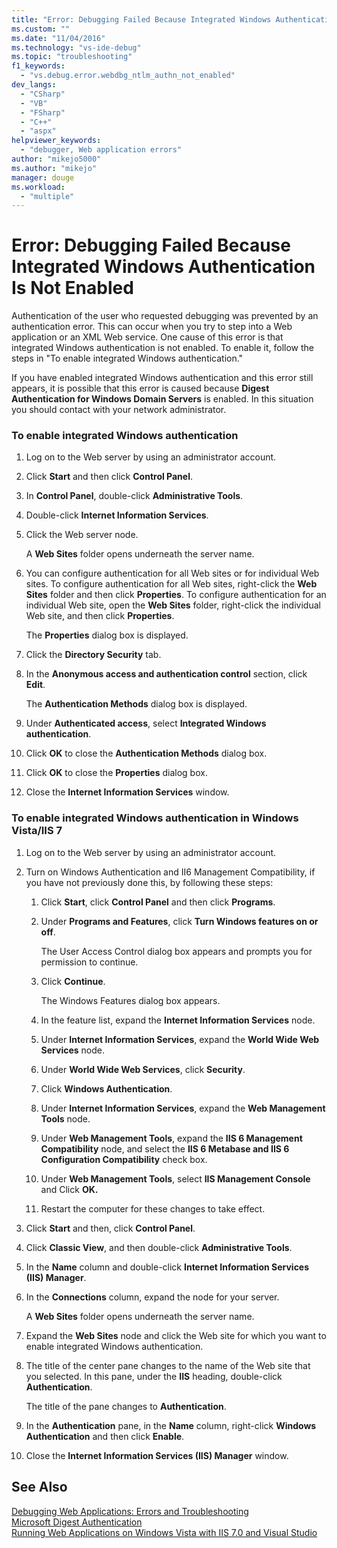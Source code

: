 ```yaml
---
title: "Error: Debugging Failed Because Integrated Windows Authentication Is Not Enabled | Microsoft Docs"
ms.custom: ""
ms.date: "11/04/2016"
ms.technology: "vs-ide-debug"
ms.topic: "troubleshooting"
f1_keywords: 
  - "vs.debug.error.webdbg_ntlm_authn_not_enabled"
dev_langs: 
  - "CSharp"
  - "VB"
  - "FSharp"
  - "C++"
  - "aspx"
helpviewer_keywords: 
  - "debugger, Web application errors"
author: "mikejo5000"
ms.author: "mikejo"
manager: douge
ms.workload: 
  - "multiple"
---
```

# Error: Debugging Failed Because Integrated Windows Authentication Is Not Enabled
Authentication of the user who requested debugging was prevented by an authentication error. This can occur when you try to step into a Web application or an XML Web service. One cause of this error is that integrated Windows authentication is not enabled. To enable it, follow the steps in "To enable integrated Windows authentication."  
  
 If you have enabled integrated Windows authentication and this error still appears, it is possible that this error is caused because **Digest Authentication for Windows Domain Servers** is enabled. In this situation you should contact with your network administrator.  
  
### To enable integrated Windows authentication  
  
1.  Log on to the Web server by using an administrator account.  
  
2.  Click **Start** and then click **Control Panel**.  
  
3.  In **Control Panel**, double-click **Administrative Tools**.  
  
4.  Double-click **Internet Information Services**.  
  
5.  Click the Web server node.  
  
     A **Web Sites** folder opens underneath the server name.  
  
6.  You can configure authentication for all Web sites or for individual Web sites. To configure authentication for all Web sites, right-click the **Web Sites** folder and then click **Properties**. To configure authentication for an individual Web site, open the **Web Sites** folder, right-click the individual Web site, and then click **Properties**.  
  
     The **Properties** dialog box is displayed.  
  
7.  Click the **Directory Security** tab.  
  
8.  In the **Anonymous access and authentication control** section, click **Edit**.  
  
     The **Authentication Methods** dialog box is displayed.  
  
9. Under **Authenticated access**, select **Integrated Windows authentication**.  
  
10. Click **OK** to close the **Authentication Methods** dialog box.  
  
11. Click **OK** to close the **Properties** dialog box.  
  
12. Close the **Internet Information Services** window.  
  
### To enable integrated Windows authentication in Windows Vista/IIS 7  
  
1.  Log on to the Web server by using an administrator account.  
  
2.  Turn on Windows Authentication and II6 Management Compatibility, if you have not previously done this, by following these steps:  
  
    1.  Click **Start**, click **Control Panel** and then click **Programs**.  
  
    2.  Under **Programs and Features**, click **Turn Windows features on or off**.  
  
         The User Access Control dialog box appears and prompts you for permission to continue.  
  
    3.  Click **Continue**.  
  
         The Windows Features dialog box appears.  
  
    4.  In the feature list, expand the **Internet Information Services** node.  
  
    5.  Under **Internet Information Services**, expand the **World Wide Web Services** node.  
  
    6.  Under **World Wide Web Services**, click **Security**.  
  
    7.  Click **Windows Authentication**.  
  
    8.  Under **Internet Information Services**, expand the **Web Management Tools** node.  
  
    9. Under **Web Management Tools**, expand the **IIS 6 Management Compatibility** node, and select the **IIS 6 Metabase and IIS 6 Configuration Compatibility** check box.  
  
    10. Under **Web Management Tools**, select **IIS Management Console** and Click **OK.**  
  
    11. Restart the computer for these changes to take effect.  
  
3.  Click **Start** and then, click **Control Panel**.  
  
4.  Click **Classic View**, and then double-click **Administrative Tools**.  
  
5.  In the **Name** column and double-click **Internet Information Services (IIS) Manager**.  
  
6.  In the **Connections** column, expand the node for your server.  
  
     A **Web Sites** folder opens underneath the server name.  
  
7.  Expand the **Web Sites** node and click the Web site for which you want to enable integrated Windows authentication.  
  
8.  The title of the center pane changes to the name of the Web site that you selected. In this pane, under the **IIS** heading, double-click **Authentication**.  
  
     The title of the pane changes to **Authentication**.  
  
9. In the **Authentication** pane, in the **Name** column, right-click **Windows Authentication** and then click **Enable**.  
  
10. Close the **Internet Information Services (IIS) Manager** window.  
  
## See Also  
 [Debugging Web Applications: Errors and Troubleshooting](../debugger/debugging-web-applications-errors-and-troubleshooting.md)   
 [Microsoft Digest Authentication](http://go.microsoft.com/fwlink/?LinkId=77938)   
 [Running Web Applications on Windows Vista with IIS 7.0 and Visual Studio](http://msdn.microsoft.com/Library/262a82ac-dd0e-4096-86c6-fb463e88be66)
